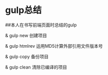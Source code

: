 # gulp总结

##本人在书写前端页面时总结的gulp


& gulp new  创建项目

& gulp htmlrev  运用MD5计算外部引用文件版本号

& gulp copy 备份项目

& gulp clean 清除已编译的项目

